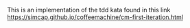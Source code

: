 This is an implementation of the tdd kata found in this link
https://simcap.github.io/coffeemachine/cm-first-iteration.html
